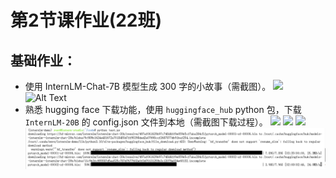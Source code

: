 # 第2节课作业(22班) 

## 基础作业：
- 使用 InternLM-Chat-7B 模型生成 300 字的小故事（需截图）。
![](https://secure2.wostatic.cn/static/hzF5uXj4xDTuUJrMaptzJB/image.png?auth_key=1704953712-p7mXSjecnss1Dehg7vrs5K-0-ce60508b8dad80aaf5ca2c47f8611d9e)
![Alt Text](https://github.com/ArchimedesLiu/InternLM-LeaningNote/tree/f3e8238c600b400b578d29188636ca40b33beb10/images/300words.png)
- 熟悉 hugging face 下载功能，使用 `huggingface_hub` python 包，下载 `InternLM-20B` 的 config.json 文件到本地（需截图下载过程）。
![](https://secure2.wostatic.cn/static/cZea7wDtoLaDQj7rDCPH7V/image.png?auth_key=1704943434-469ruFpoxXsSqfGBqb4TK3-0-5f538df4229296ae60ac0e55743c4b46)
![](https://secure2.wostatic.cn/static/36BK1LSma3xiAd8mEXaSBd/image.png?auth_key=1704943407-v7qCmG4kyeq8zqbS6aSD8Y-0-df372fb6cd45dfcf6c122dcd815b0081)
![](https://secure2.wostatic.cn/static/eAQzKAGfgCy35DDrMYVti6/image.png?auth_key=1704953073-2fyuYTM51vG2HRDUAUqXV7-0-00c348b915c0aba24816d613b7e4b83e)
![Alt Text](images/download.png)


